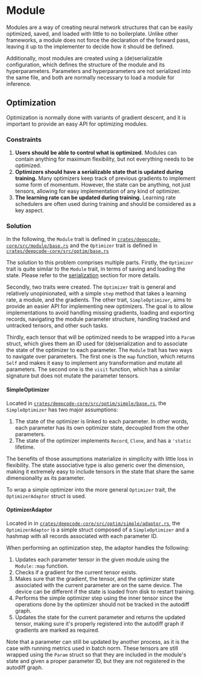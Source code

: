 # Module

Modules are a way of creating neural network structures that can be easily optimized, saved, and
loaded with little to no boilerplate. Unlike other frameworks, a module does not force the
declaration of the forward pass, leaving it up to the implementer to decide how it should be
defined.

Additionally, most modules are created using a (de)serializable configuration, which defines the
structure of the module and its hyperparameters. Parameters and hyperparameters are not serialized
into the same file, and both are normally necessary to load a module for inference.

## Optimization

Optimization is normally done with variants of gradient descent, and it is important to provide an
easy API for optimizing modules.

### Constraints

1. **Users should be able to control what is optimized.** Modules can contain anything for maximum
   flexibility, but not everything needs to be optimized.
2. **Optimizers should have a serializable state that is updated during training.** Many optimizers
   keep track of previous gradients to implement some form of momentum. However, the state can be
   anything, not just tensors, allowing for easy implementation of any kind of optimizer.
3. **The learning rate can be updated during training.** Learning rate schedulers are often used
   during training and should be considered as a key aspect.

### Solution

In the following, the `Module` trait is defined in
[`crates/deepcode-core/src/module/base.rs`](https://github.com/kothagpt/deepcode/blob/81a67b6a0992b9b5c33cda8b9784570143b67319/crates/deepcode-core/src/module/base.rs#L83)
and the `Optimizer` trait is defined in
[`crates/deepcode-core/src/optim/base.rs`](https://github.com/kothagpt/deepcode/blob/81a67b6a0992b9b5c33cda8b9784570143b67319/crates/deepcode-core/src/optim/base.rs#L8)

The solution to this problem comprises multiple parts. Firstly, the `Optimizer` trait is quite
similar to the `Module` trait, in terms of saving and loading the state. Please refer to the
[serialization](./serialization.md) section for more details.

Secondly, two traits were created. The `Optimizer` trait is general and relatively unopinionated,
with a simple `step` method that takes a learning rate, a module, and the gradients. The other
trait, `SimpleOptimizer`, aims to provide an easier API for implementing new optimizers. The goal is
to allow implementations to avoid handling missing gradients, loading and exporting records,
navigating the module parameter structure, handling tracked and untracked tensors, and other such
tasks.

Thirdly, each tensor that will be optimized needs to be wrapped into a `Param` struct, which gives
them an ID used for (de)serialization and to associate the state of the optimizer to each parameter.
The `Module` trait has two ways to navigate over parameters. The first one is the `map` function,
which returns `Self` and makes it easy to implement any transformation and mutate all parameters.
The second one is the `visit` function, which has a similar signature but does not mutate the
parameter tensors.

#### SimpleOptimizer

Located in
[`crates/deepcode-core/src/optim/simple/base.rs`](https://github.com/kothagpt/deepcode/blob/81a67b6a0992b9b5c33cda8b9784570143b67319/crates/deepcode-core/src/optim/simple/base.rs#L9),
the `SimpleOptimizer` has two major assumptions:

1. The state of the optimizer is linked to each parameter. In other words, each parameter has its
   own optimizer state, decoupled from the other parameters.
2. The state of the optimizer implements `Record`, `Clone`, and has a `'static` lifetime.

The benefits of those assumptions materialize in simplicity with little loss in flexibility. The
state associative type is also generic over the dimension, making it extremely easy to include
tensors in the state that share the same dimensionality as its parameter.

To wrap a simple optimizer into the more general `Optimizer` trait, the `OptimizerAdaptor` struct is
used.

#### OptimizerAdaptor

Located in in
[`crates/deepcode-core/src/optim/simple/adaptor.rs`](https://github.com/kothagpt/deepcode/blob/81a67b6a0992b9b5c33cda8b9784570143b67319/crates/deepcode-core/src/optim/simple/adaptor.rs#L14),
the `OptimizerAdaptor` is a simple struct composed of a `SimpleOptimizer` and a hashmap with all
records associated with each parameter ID.

When performing an optimization step, the adaptor handles the following:

1. Updates each parameter tensor in the given module using the `Module::map` function.
2. Checks if a gradient for the current tensor exists.
3. Makes sure that the gradient, the tensor, and the optimizer state associated with the current
   parameter are on the same device. The device can be different if the state is loaded from disk to
   restart training.
4. Performs the simple optimizer step using the inner tensor since the operations done by the
   optimizer should not be tracked in the autodiff graph.
5. Updates the state for the current parameter and returns the updated tensor, making sure it's
   properly registered into the autodiff graph if gradients are marked as required.

Note that a parameter can still be updated by another process, as it is the case with running
metrics used in batch norm. These tensors are still wrapped using the `Param` struct so that they
are included in the module's state and given a proper parameter ID, but they are not registered in
the autodiff graph.
